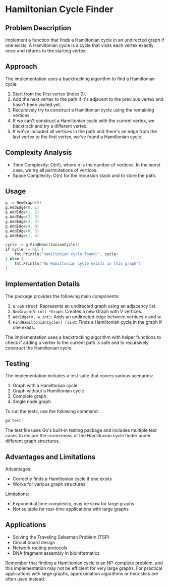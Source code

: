 # Hamiltonian Cycle Finder

## Problem Description

Implement a function that finds a Hamiltonian cycle in an undirected graph if one exists. A Hamiltonian cycle is a cycle that visits each vertex exactly once and returns to the starting vertex.

## Approach

The implementation uses a backtracking algorithm to find a Hamiltonian cycle:

1. Start from the first vertex (index 0).
2. Add the next vertex to the path if it's adjacent to the previous vertex and hasn't been visited yet.
3. Recursively try to construct a Hamiltonian cycle using the remaining vertices.
4. If we can't construct a Hamiltonian cycle with the current vertex, we backtrack and try a different vertex.
5. If we've included all vertices in the path and there's an edge from the last vertex to the first vertex, we've found a Hamiltonian cycle.

## Complexity Analysis

- Time Complexity: O(n!), where n is the number of vertices. In the worst case, we try all permutations of vertices.
- Space Complexity: O(n) for the recursion stack and to store the path.

## Usage

```go
g := NewGraph(5)
g.AddEdge(0, 1)
g.AddEdge(1, 2)
g.AddEdge(2, 3)
g.AddEdge(3, 4)
g.AddEdge(4, 0)
g.AddEdge(0, 3)
g.AddEdge(1, 4)

cycle := g.FindHamiltonianCycle()
if cycle != nil {
    fmt.Println("Hamiltonian cycle found:", cycle)
} else {
    fmt.Println("No Hamiltonian cycle exists in this graph")
}
```

## Implementation Details

The package provides the following main components:

1. `Graph` struct: Represents an undirected graph using an adjacency list.
2. `NewGraph(V int) *Graph`: Creates a new Graph with V vertices.
3. `AddEdge(v, w int)`: Adds an undirected edge between vertices v and w.
4. `FindHamiltonianCycle() []int`: Finds a Hamiltonian cycle in the graph if one exists.

The implementation uses a backtracking algorithm with helper functions to check if adding a vertex to the current path is safe and to recursively construct the Hamiltonian cycle.

## Testing

The implementation includes a test suite that covers various scenarios:

1. Graph with a Hamiltonian cycle
2. Graph without a Hamiltonian cycle
3. Complete graph
4. Single node graph

To run the tests, use the following command:

```bash
go test
```

The test file uses Go's built-in testing package and includes multiple test cases to ensure the correctness of the Hamiltonian cycle finder under different graph structures.

## Advantages and Limitations

Advantages:
- Correctly finds a Hamiltonian cycle if one exists
- Works for various graph structures

Limitations:
- Exponential time complexity, may be slow for large graphs
- Not suitable for real-time applications with large graphs

## Applications

- Solving the Traveling Salesman Problem (TSP)
- Circuit board design
- Network routing protocols
- DNA fragment assembly in bioinformatics

Remember that finding a Hamiltonian cycle is an NP-complete problem, and this implementation may not be efficient for very large graphs. For practical applications with large graphs, approximation algorithms or heuristics are often used instead.
